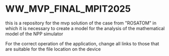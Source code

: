 # WW_MVP_FINAL_MPIT2025
this is a repository for the mvp solution of the case from "ROSATOM" in which it is necessary to create a model for the analysis of the mathematical model of the NPP simulator

For the correct operation of the application, change all links to those that are suitable for the file location on the device
